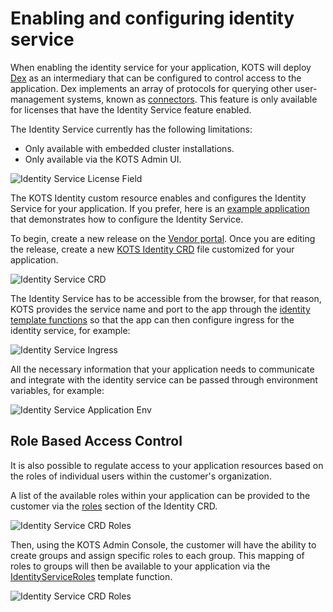# Enabling and configuring identity service

When enabling the identity service for your application, KOTS will deploy [Dex](https://dexidp.io/) as an intermediary that can be configured to control access to the application.
Dex implements an array of protocols for querying other user-management systems, known as [connectors](https://dexidp.io/docs/connectors/).
This feature is only available for licenses that have the Identity Service feature enabled.

The Identity Service currently has the following limitations:
* Only available with embedded cluster installations.
* Only available via the KOTS Admin UI.

![Identity Service License Field](/images/identity-service-license-field.png)

The KOTS Identity custom resource enables and configures the Identity Service for your application.
If you prefer, here is an [example application](https://github.com/replicatedhq/kots-idp-example-app) that demonstrates how to configure the Identity Service.

To begin, create a new release on the [Vendor portal](https://vendor.replicated.com).
Once you are editing the release, create a new [KOTS Identity CRD](/vendor/additional-objects/identity/) file customized for your application.

![Identity Service CRD](/images/identity-service-crd.png)

The Identity Service has to be accessible from the browser, for that reason, KOTS provides the service name and port to the app through the [identity template functions](/reference/template-functions/identity-context/) so that the app can then configure ingress for the identity service, for example:

![Identity Service Ingress](/images/identity-service-ingress.png)

All the necessary information that your application needs to communicate and integrate with the identity service can be passed through environment variables, for example:

![Identity Service Application Env](/images/identity-service-app-env.png)

## Role Based Access Control

It is also possible to regulate access to your application resources based on the roles of individual users within the customer's organization.

A list of the available roles within your application can be provided to the customer via the [roles](/reference/v1beta1/identity/#roles) section of the Identity CRD.

![Identity Service CRD Roles](/images/identity-service-crd-roles.png)

Then, using the KOTS Admin Console, the customer will have the ability to create groups and assign specific roles to each group.
This mapping of roles to groups will then be available to your application via the [IdentityServiceRoles](/reference/template-functions/identity-context/#identityserviceroles) template function.

![Identity Service CRD Roles](/images/identity-service-roles-template-function.png)

